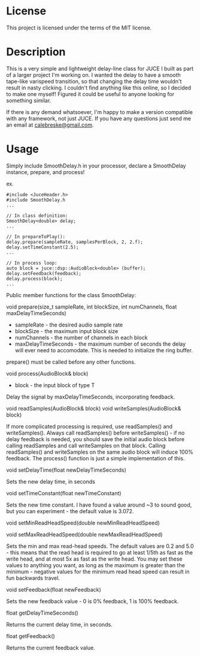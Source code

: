 # License
This project is licensed under the terms of the MIT license.

# Description
This is a very simple and lightweight delay-line class for JUCE I built as part of a larger project I'm working on. I wanted the delay to have a smooth tape-like varispeed transition, so that changing the delay time wouldn't result in nasty clicking. I couldn't find anything like this online, so I decided to make one myself! Figured it could be useful to anyone looking for something similar.

If there is any demand whatsoever, I'm happy to make a version compatible with any framework, not just JUCE. If you have any questions just send me an email at calebreske@gmail.com.

# Usage
Simply include SmoothDelay.h in your processor, declare a SmoothDelay instance, prepare, and process!

ex.
```
#include <JuceHeader.h>
#include SmoothDelay.h
...

// In class definition:
SmoothDelay<double> delay;
...

// In prepareToPlay():
delay.prepare(sampleRate, samplesPerBlock, 2, 2.f);
delay.setTimeConstant(2.5);
...

// In process loop:
auto block = juce::dsp::AudioBlock<double> (buffer);
delay.setFeedback(feedback);
delay.process(block);
...
```


Public member functions for the class SmoothDelay:

void prepare(size_t sampleRate, int blockSize, int numChannels, float maxDelayTimeSeconds)
- sampleRate - the desired audio sample rate
- blockSize - the maximum input block size
- numChannels - the number of channels in each block
- maxDelayTimeSeconds - the maximum number of seconds the delay will ever need to accomodate. This is needed to initialize the ring buffer.

prepare() must be called before any other functions.

void process(AudioBlock<T>& block)
- block - the input block of type T

Delay the signal by maxDelayTimeSeconds, incorporating feedback.
    
void readSamples(AudioBlock<T>& block)
void writeSamples(AudioBlock<T>& block)

If more complicated processing is required, use readSamples() and writeSamples(). Always call readSamples() before writeSamples() - if no delay feedback is needed, you should save the initial audio block before calling readSamples and call writeSamples on that block. Calling readSamples() and writeSamples on the same audio block will induce 100% feedback. The process() function is just a simple implementation of this.
    
void setDelayTime(float newDelayTimeSeconds)

Sets the new delay time, in seconds
    
void setTimeConstant(float newTimeConstant)

Sets the new time constant. I have found a value around ~3 to sound good, but you can experiment - the default value is 3.072.

void setMinReadHeadSpeed(double newMinReadHeadSpeed)

void setMaxReadHeadSpeed(double newMaxReadHeadSpeed)

Sets the min and max read-head speeds. The default values are 0.2 and 5.0 - this means that the read head is required to go at least 1/5th as fast as the write head, and at most 5x as fast as the write head. You may set these values to anything you want, as long as the maximum is greater than the minimum - negative values for the minimum read head speed can result in fun backwards travel.

void setFeedback(float newFeedback)

Sets the new feedback value - 0 is 0% feedback, 1 is 100% feedback.

float getDelayTimeSeconds()

Returns the current delay time, in seconds.
    
float getFeedback()

Returns the current feedback value.
